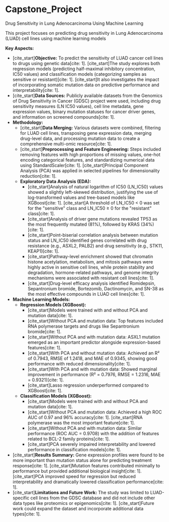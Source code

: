 # Capstone_Project
Drug Sensitivity in Lung Adenocarcinoma Using Machine Learning 

This project focuses on predicting drug sensitivity in Lung Adenocarcinoma (LUAD) cell lines using machine learning models

**Key Aspects:**
* [cite_start]**Objective:** To predict the sensitivity of LUAD cancer cell lines to drugs using genetic data[cite: 1]. [cite_start]The study explores both regression models (predicting half-maximal inhibitory concentration, IC50 values) and classification models (categorizing samples as sensitive or resistant)[cite: 1]. [cite_start]It also investigates the impact of incorporating somatic mutation data on predictive performance and interpretability[cite: 1].
* [cite_start]**Data Sources:** Publicly available datasets from the Genomics of Drug Sensitivity in Cancer (GDSC) project were used, including drug sensitivity measures (LN IC50 values), cell line metadata, gene expression values, binary mutation statuses for cancer driver genes, and information on screened compounds[cite: 1].
* **Methodology:**
    * [cite_start]**Data Merging:** Various datasets were combined, filtering for LUAD cell lines, transposing gene expression data, merging drug-level data, and processing mutation data to create a comprehensive multi-omic resource[cite: 1].
    * [cite_start]**Preprocessing and Feature Engineering:** Steps included removing features with high proportions of missing values, one-hot encoding categorical features, and standardizing numerical data using StandardScaler[cite: 1]. [cite_start]Principal Component Analysis (PCA) was applied in selected pipelines for dimensionality reduction[cite: 1].
    * **Exploratory Data Analysis (EDA):**
        * [cite_start]Analysis of natural logarithm of IC50 (LN_IC50) values showed a slightly left-skewed distribution, justifying the use of log-transformed values and tree-based models like XGBoost[cite: 1]. [cite_start]A threshold of LN_IC50 < 0 was set for the "sensitive" class and LN_IC50 ≥ 0 for the "resistant" class[cite: 1].
        * [cite_start]Analysis of driver gene mutations revealed TP53 as the most frequently mutated (81%), followed by KRAS (34%)[cite: 1].
        * [cite_start]Point-biserial correlation analysis between mutation status and LN_IC50 identified genes correlated with drug resistance (e.g., ASXL2, PALB2) and drug sensitivity (e.g., STK11, KEAP1)[cite: 1].
        * [cite_start]Pathway-level enrichment showed that chromatin histone acetylation, metabolism, and mitosis pathways were highly active in sensitive cell lines, while protein stability and degradation, hormone-related pathways, and genome integrity mechanisms were associated with resistant cell lines[cite: 1].
        * [cite_start]Drug-level efficacy analysis identified Romidepsin, Sepantronium bromide, Bortezomib, Dactinomycin, and SN-38 as the most effective compounds in LUAD cell lines[cite: 1].
* **Machine Learning Models:**
    * **Regression Models (XGBoost):**
        * [cite_start]Models were trained with and without PCA and mutation data[cite: 1].
        * [cite_start]Without PCA and mutation data: Top features included RNA polymerase targets and drugs like Sepantronium bromide[cite: 1].
        * [cite_start]Without PCA and with mutation data: ASXL1 mutation emerged as an important predictor alongside expression-based features[cite: 1].
        * [cite_start]With PCA and without mutation data: Achieved an R² of 0.7943, RMSE of 1.2418, and MAE of 0.9345, showing good performance with reduced dimensionality[cite: 1].
        * [cite_start]With PCA and with mutation data: Showed marginal improvement in performance (R² = 0.7976, RMSE = 1.2316, MAE = 0.9321)[cite: 1].
        * [cite_start]Lasso regression underperformed compared to XGBoost[cite: 1].
    * **Classification Models (XGBoost):**
        * [cite_start]Models were trained with and without PCA and mutation data[cite: 1].
        * [cite_start]Without PCA and mutation data: Achieved a high ROC AUC of 0.97 and 96% accuracy[cite: 1]. [cite_start]RNA polymerase was the most important feature[cite: 1].
        * [cite_start]Without PCA and with mutation data: Similar performance (ROC AUC = 0.9708) with the addition of features related to BCL-2 family proteins[cite: 1].
        * [cite_start]PCA severely impaired interpretability and lowered performance in classification models[cite: 1].
* [cite_start]**Results Summary:** Gene expression profiles were found to be more important than mutation status alone for predicting treatment response[cite: 1]. [cite_start]Mutation features contributed minimally to performance but provided additional biological insight[cite: 1]. [cite_start]PCA improved speed for regression but reduced interpretability and dramatically lowered classification performance[cite: 1].
* [cite_start]**Limitations and Future Work:** The study was limited to LUAD-specific cell lines from the GDSC database and did not include other data types like proteomics or epigenomics[cite: 1]. [cite_start]Future work could expand the dataset and incorporate additional data types[cite: 1].
